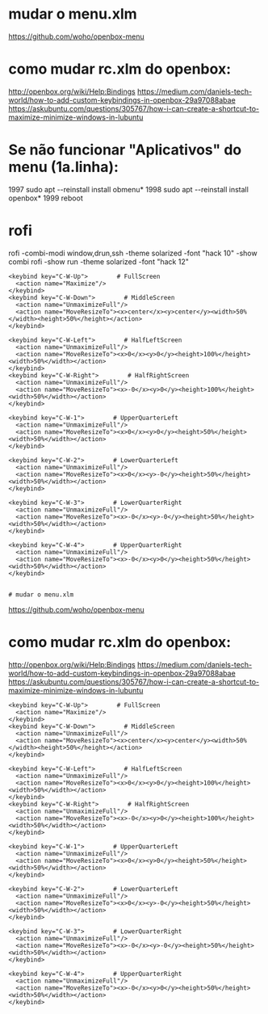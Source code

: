 # mudar o menu.xlm

https://github.com/woho/openbox-menu


# como mudar rc.xlm do openbox:

http://openbox.org/wiki/Help:Bindings
https://medium.com/daniels-tech-world/how-to-add-custom-keybindings-in-openbox-29a97088abae
https://askubuntu.com/questions/305767/how-i-can-create-a-shortcut-to-maximize-minimize-windows-in-lubuntu


# Se não funcionar "Aplicativos" do menu (1a.linha):
 1997  sudo apt --reinstall install obmenu*
 1998  sudo apt --reinstall install openbox*
 1999  reboot


# rofi 
rofi -combi-modi window,drun,ssh -theme solarized -font "hack 10" -show combi
rofi -show run -theme solarized -font "hack 12" 


<!-- Keybindings for window tiling -->

    <keybind key="C-W-Up">        # FullScreen
      <action name="Maximize"/>
    </keybind>
    <keybind key="C-W-Down">        # MiddleScreen
      <action name="UnmaximizeFull"/>
      <action name="MoveResizeTo"><x>center</x><y>center</y><width>50%</width><height>50%</height></action>
    </keybind>

    <keybind key="C-W-Left">        # HalfLeftScreen
      <action name="UnmaximizeFull"/>
      <action name="MoveResizeTo"><x>0</x><y>0</y><height>100%</height><width>50%</width></action>
    </keybind>
    <keybind key="C-W-Right">        # HalfRightScreen
      <action name="UnmaximizeFull"/>
      <action name="MoveResizeTo"><x>-0</x><y>0</y><height>100%</height><width>50%</width></action>
    </keybind>

    <keybind key="C-W-1">        # UpperQuarterLeft
      <action name="UnmaximizeFull"/>
      <action name="MoveResizeTo"><x>0</x><y>0</y><height>50%</height><width>50%</width></action>
    </keybind>

    <keybind key="C-W-2">        # LowerQuarterLeft
      <action name="UnmaximizeFull"/>
      <action name="MoveResizeTo"><x>0</x><y>-0</y><height>50%</height><width>50%</width></action>
    </keybind>

    <keybind key="C-W-3">        # LowerQuarterRight
      <action name="UnmaximizeFull"/>
      <action name="MoveResizeTo"><x>-0</x><y>-0</y><height>50%</height><width>50%</width></action>
    </keybind>

    <keybind key="C-W-4">        # UpperQuarterRight
      <action name="UnmaximizeFull"/>
      <action name="MoveResizeTo"><x>-0</x><y>0</y><height>50%</height><width>50%</width></action>
    </keybind>
    
    
    # mudar o menu.xlm

https://github.com/woho/openbox-menu




# como mudar rc.xlm do openbox:

http://openbox.org/wiki/Help:Bindings
https://medium.com/daniels-tech-world/how-to-add-custom-keybindings-in-openbox-29a97088abae
https://askubuntu.com/questions/305767/how-i-can-create-a-shortcut-to-maximize-minimize-windows-in-lubuntu


<!-- Keybindings for window tiling -->

    <keybind key="C-W-Up">        # FullScreen
      <action name="Maximize"/>
    </keybind>
    <keybind key="C-W-Down">        # MiddleScreen
      <action name="UnmaximizeFull"/>
      <action name="MoveResizeTo"><x>center</x><y>center</y><width>50%</width><height>50%</height></action>
    </keybind>

    <keybind key="C-W-Left">        # HalfLeftScreen
      <action name="UnmaximizeFull"/>
      <action name="MoveResizeTo"><x>0</x><y>0</y><height>100%</height><width>50%</width></action>
    </keybind>
    <keybind key="C-W-Right">        # HalfRightScreen
      <action name="UnmaximizeFull"/>
      <action name="MoveResizeTo"><x>-0</x><y>0</y><height>100%</height><width>50%</width></action>
    </keybind>

    <keybind key="C-W-1">        # UpperQuarterLeft
      <action name="UnmaximizeFull"/>
      <action name="MoveResizeTo"><x>0</x><y>0</y><height>50%</height><width>50%</width></action>
    </keybind>

    <keybind key="C-W-2">        # LowerQuarterLeft
      <action name="UnmaximizeFull"/>
      <action name="MoveResizeTo"><x>0</x><y>-0</y><height>50%</height><width>50%</width></action>
    </keybind>

    <keybind key="C-W-3">        # LowerQuarterRight
      <action name="UnmaximizeFull"/>
      <action name="MoveResizeTo"><x>-0</x><y>-0</y><height>50%</height><width>50%</width></action>
    </keybind>

    <keybind key="C-W-4">        # UpperQuarterRight
      <action name="UnmaximizeFull"/>
      <action name="MoveResizeTo"><x>-0</x><y>0</y><height>50%</height><width>50%</width></action>
    </keybind>
    
    
    
    
